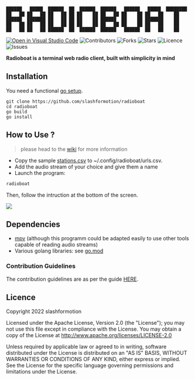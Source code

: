 ```
██████   █████  ██████  ██  ██████  ██████   ██████   █████  ████████ 
██   ██ ██   ██ ██   ██ ██ ██    ██ ██   ██ ██    ██ ██   ██    ██    
██████  ███████ ██   ██ ██ ██    ██ ██████  ██    ██ ███████    ██    
██   ██ ██   ██ ██   ██ ██ ██    ██ ██   ██ ██    ██ ██   ██    ██    
██   ██ ██   ██ ██████  ██  ██████  ██████   ██████  ██   ██    ██    
```
[![Open in Visual Studio Code](https://open.vscode.dev/badges/open-in-vscode.svg)](https://open.vscode.dev/slashformotion/radioboat)
![Contributors](https://img.shields.io/github/contributors/slashformotion/radioboat)
![Forks](https://img.shields.io/github/forks/slashformotion/radioboat)
![Stars](https://img.shields.io/github/stars/slashformotion/radioboat)
![Licence](https://img.shields.io/github/license/slashformotion/radioboat)
![Issues](https://img.shields.io/github/issues/slashformotion/radioboat)

**Radioboat is a terminal web radio client, built with simplicity in mind**

## Installation

You need a functional [go setup](https://go.dev/doc/install).

```
git clone https://github.com/slashformotion/radioboat
cd radioboat
go build
go install
```
## How to Use ? 

> please head to the [wiki](https://github.com/slashformotion/radioboat/wiki) for more information  

- Copy the sample [stations.csv](https://github.com/slashformotion/radioboat/blob/master/stations.csv) to ~/.config/radioboat/urls.csv.
- Add the audio stream of your choice and give them a name
- Launch the program:
```bash
radioboat
```
Then, follow the intruction at the bottom of the screen.

![](https://raw.githubusercontent.com/slashformotion/radioboat/master/.github/assets/screencast.gif)

## Dependencies

- [mpv](https://mpv/io) (although this programm could be adapted easily to use other tools capable of reading audio streams)
- Various golang libraries: see [go.mod](https://github.com/slashformotion/radioboat/blob/master/go.mod)


### Contribution Guidelines

The contribution guidelines are as per the guide [HERE](https://github.com/slashformotion/radioboat/blob/master/CONTRIBUTING.md).

## Licence

Copyright 2022 slashformotion

Licensed under the Apache License, Version 2.0 (the "License");
you may not use this file except in compliance with the License.
You may obtain a copy of the License at http://www.apache.org/licenses/LICENSE-2.0

Unless required by applicable law or agreed to in writing, software
distributed under the License is distributed on an "AS IS" BASIS,
WITHOUT WARRANTIES OR CONDITIONS OF ANY KIND, either express or implied.
See the License for the specific language governing permissions and
limitations under the License.